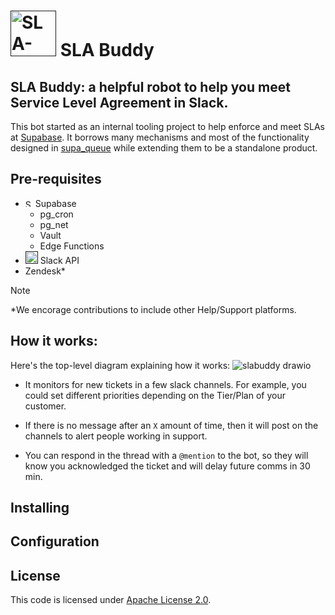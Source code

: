 # [<img alt="SLA-buddy mascot" src="https://github.com/mansueli/slabuddy/assets/5036432/b2d06907-ca89-4f4b-86eb-798cb6dfa8bd" width="73" />]() SLA Buddy

## SLA Buddy: a helpful robot to help you meet Service Level Agreement in Slack.

This bot started as an internal tooling project to help enforce and meet SLAs at [Supabase](https://github.com/supabase/supabase). It borrows many mechanisms and most of the functionality designed in [supa_queue](https://github.com/mansueli/supa_queue) while extending them to be a standalone product. 

## Pre-requisites
 - [<img alt="Supabase logo" src="https://github.com/mansueli/slabuddy/assets/5036432/d0f24eae-acd8-4701-9754-9979ce4448f9" width="12" />]() Supabase 
   - pg_cron
   - pg_net
   - Vault
   - Edge Functions
 - [<img alt="SLA-buddy mascot" src="https://github.com/mansueli/slabuddy/assets/5036432/4352ffe6-e61f-43e4-90af-ef97c79eeb86" width="20" />]() Slack API
 - Zendesk* 

> [!NOTE]  
> *We encorage contributions to include other Help/Support platforms.

## How it works:

Here's the top-level diagram explaining how it works: 
![slabuddy drawio](https://github.com/mansueli/slabuddy/assets/5036432/adf2c343-e978-46cb-9d9b-d4ea0bbff54d)

- It monitors for new tickets in a few slack channels. For example, you could set different priorities depending on the Tier/Plan of your customer.
- If there is no message after an `X` amount of time, then it will post on the channels to alert people working in support.

- You can respond in the thread with a `@mention` to the bot, so they will know you acknowledged the ticket and will delay future comms in 30 min. 

## Installing

## Configuration

## License

This code is licensed under [Apache License 2.0](https://github.com/mansueli/slabuddy/blob/main/LICENSE). 
